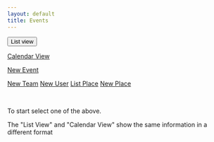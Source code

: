 ```yaml
---
layout: default
title: Events
---
```

<div>
     <button class="btn btn-primary" type="button" id="btn1" onclick='getEventsAll()'>List view</button>

  <a href="docs/services/team-new/" role="button" class="btn btn-primary btn-large">Calendar View</a>

  <a href="docs/services/event-new/" role="button" class="btn btn-primary btn-large">New Event</a>
   
   <a href="docs/services/team-new/" role="button" class="btn btn-secondary btn-large">New Team</a>
     <a href="docs/services/member-new/" role="button" class="btn btn-secondary btn-large">New User</a>
       <a href="docs/services/places/" role="button" class="btn btn-success btn-large">List Place</a>
      <a href="docs/services/place-new/" role="button" class="btn btn-success btn-large">New Place</a>
</div>


<div class="container">
    <div id="results"><div>
    <!-- <h1> NEW LIST</h1>
    {% for event in results %}
        {{ event }}
    {% endfor %} -->
</div>
<br>
<p>To start select one of the above.<p>
<p>The "List View" and "Calendar View" show the same information in a different format</p>
<!-- 
<div>
    <button onclick='updateEvents()' id="btn3">Update Events on GitHub</button>
</div> -->

<!-- <div>
    <a href="https://airtable.com/shrEHeEsIbilPyjwI">Click to confirm your attendence.</a>
</div> -->

<!-- <section id="control-center">
    <button id="get-btn">GET Data</button>
    <button id="post-btn">POST Data</button>
</section> -->